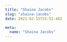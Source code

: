 ```yaml
---
title: "Shaina Jacobs"
slug: "shaina-jacobs"
date: 2021-02-15T15:52:48Z

meta:
  name: "Shaina Jacobs"
---
```


